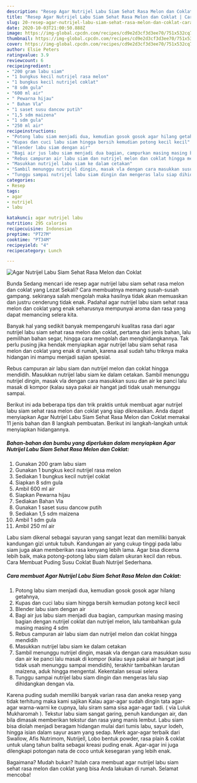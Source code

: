 ```yaml
---
description: "Resep Agar Nutrijel Labu Siam Sehat Rasa Melon dan Coklat | Cara Membuat Agar Nutrijel Labu Siam Sehat Rasa Melon dan Coklat Yang Mudah Dan Praktis"
title: "Resep Agar Nutrijel Labu Siam Sehat Rasa Melon dan Coklat | Cara Membuat Agar Nutrijel Labu Siam Sehat Rasa Melon dan Coklat Yang Mudah Dan Praktis"
slug: 20-resep-agar-nutrijel-labu-siam-sehat-rasa-melon-dan-coklat-cara-membuat-agar-nutrijel-labu-siam-sehat-rasa-melon-dan-coklat-yang-mudah-dan-praktis
date: 2020-10-03T21:00:50.888Z
image: https://img-global.cpcdn.com/recipes/cd9e2d3cf3d3ee70/751x532cq70/agar-nutrijel-labu-siam-sehat-rasa-melon-dan-coklat-foto-resep-utama.jpg
thumbnail: https://img-global.cpcdn.com/recipes/cd9e2d3cf3d3ee70/751x532cq70/agar-nutrijel-labu-siam-sehat-rasa-melon-dan-coklat-foto-resep-utama.jpg
cover: https://img-global.cpcdn.com/recipes/cd9e2d3cf3d3ee70/751x532cq70/agar-nutrijel-labu-siam-sehat-rasa-melon-dan-coklat-foto-resep-utama.jpg
author: Elsie Peters
ratingvalue: 3.9
reviewcount: 6
recipeingredient:
- "200 gram labu siam"
- "1 bungkus kecil nutrijel rasa melon"
- "1 bungkus kecil nutrijel coklat"
- "8 sdm gula"
- "600 ml air"
- " Pewarna hijau"
- " Bahan Vla"
- "1 saset susu dancow putih"
- "1,5 sdm maizena"
- "1 sdm gula"
- "250 ml air"
recipeinstructions:
- "Potong labu siam menjadi dua, kemudian gosok gosok agar hilang getahnya,"
- "Kupas dan cuci labu siam hingga bersih kemudian potong kecil kecil"
- "Blender labu siam dengan air"
- "Bagi air jus labu siam menjadi dua bagian, campurkan masing masing bagian dengan nutrijel coklat dan nutrijel melon, lalu tambahkan gula masing masing 4 sdm"
- "Rebus campuran air labu siam dan nutrijel melon dan coklat hingga mendidih"
- "Masukkan nutrijel labu siam ke dalam cetakan"
- "Sambil menunggu nutrijel dingin, masak vla dengan cara masukkan susu dan air ke panci lalu masak di kompor (kalau saya pakai air hangat jadi tidak usah menunggu sampai mendidih), terakhir tambahkan larutan maizena, aduk hingga mengental. Kekentalan sesuai selera"
- "Tunggu sampai nutrijel labu siam dingin dan mengeras lalu siap dihidangkan dengan vla."
categories:
- Resep
tags:
- agar
- nutrijel
- labu

katakunci: agar nutrijel labu 
nutrition: 295 calories
recipecuisine: Indonesian
preptime: "PT27M"
cooktime: "PT34M"
recipeyield: "4"
recipecategory: Lunch

---
```



![Agar Nutrijel Labu Siam Sehat Rasa Melon dan Coklat](https://img-global.cpcdn.com/recipes/cd9e2d3cf3d3ee70/751x532cq70/agar-nutrijel-labu-siam-sehat-rasa-melon-dan-coklat-foto-resep-utama.jpg)

Bunda Sedang mencari ide resep agar nutrijel labu siam sehat rasa melon dan coklat yang Lezat Sekali? Cara membuatnya memang susah-susah gampang. sekiranya salah mengolah maka hasilnya tidak akan memuaskan dan justru cenderung tidak enak. Padahal agar nutrijel labu siam sehat rasa melon dan coklat yang enak seharusnya mempunyai aroma dan rasa yang dapat memancing selera kita.

Banyak hal yang sedikit banyak mempengaruhi kualitas rasa dari agar nutrijel labu siam sehat rasa melon dan coklat, pertama dari jenis bahan, lalu pemilihan bahan segar, hingga cara mengolah dan menghidangkannya. Tak perlu pusing jika hendak menyiapkan agar nutrijel labu siam sehat rasa melon dan coklat yang enak di rumah, karena asal sudah tahu triknya maka hidangan ini mampu menjadi sajian spesial.

Rebus campuran air labu siam dan nutrijel melon dan coklat hingga mendidih. Masukkan nutrijel labu siam ke dalam cetakan. Sambil menunggu nutrijel dingin, masak vla dengan cara masukkan susu dan air ke panci lalu masak di kompor (kalau saya pakai air hangat jadi tidak usah menunggu sampai.


Berikut ini ada beberapa tips dan trik praktis untuk membuat agar nutrijel labu siam sehat rasa melon dan coklat yang siap dikreasikan. Anda dapat menyiapkan Agar Nutrijel Labu Siam Sehat Rasa Melon dan Coklat memakai 11 jenis bahan dan 8 langkah pembuatan. Berikut ini langkah-langkah untuk menyiapkan hidangannya.

<!--inarticleads1-->

##### Bahan-bahan dan bumbu yang diperlukan dalam menyiapkan Agar Nutrijel Labu Siam Sehat Rasa Melon dan Coklat:

1. Gunakan 200 gram labu siam
1. Gunakan 1 bungkus kecil nutrijel rasa melon
1. Sediakan 1 bungkus kecil nutrijel coklat
1. Siapkan 8 sdm gula
1. Ambil 600 ml air
1. Siapkan  Pewarna hijau
1. Sediakan  Bahan Vla
1. Gunakan 1 saset susu dancow putih
1. Sediakan 1,5 sdm maizena
1. Ambil 1 sdm gula
1. Ambil 250 ml air


Labu siam dikenal sebagai sayuran yang sangat lezat dan memiliki banyak kandungan gizi untuk tubuh. Kandungan air yang cukup tinggi pada labu siam juga akan memberikan rasa kenyang lebih lama. Agar bisa dicerna lebih baik, maka potong-potong labu siam dalam ukuran kecil dan rebus. Cara Membuat Puding Susu Coklat Buah Nutrijel Sederhana. 

<!--inarticleads2-->

##### Cara membuat Agar Nutrijel Labu Siam Sehat Rasa Melon dan Coklat:

1. Potong labu siam menjadi dua, kemudian gosok gosok agar hilang getahnya,
1. Kupas dan cuci labu siam hingga bersih kemudian potong kecil kecil
1. Blender labu siam dengan air
1. Bagi air jus labu siam menjadi dua bagian, campurkan masing masing bagian dengan nutrijel coklat dan nutrijel melon, lalu tambahkan gula masing masing 4 sdm
1. Rebus campuran air labu siam dan nutrijel melon dan coklat hingga mendidih
1. Masukkan nutrijel labu siam ke dalam cetakan
1. Sambil menunggu nutrijel dingin, masak vla dengan cara masukkan susu dan air ke panci lalu masak di kompor (kalau saya pakai air hangat jadi tidak usah menunggu sampai mendidih), terakhir tambahkan larutan maizena, aduk hingga mengental. Kekentalan sesuai selera
1. Tunggu sampai nutrijel labu siam dingin dan mengeras lalu siap dihidangkan dengan vla.


Karena puding sudah memiliki banyak varian rasa dan aneka resep yang tidak terhitung maka kami sajikan Kalau agar-agar sudah dingin tata agar-agar warna-warni ke cupnya, lalu siram sama sisa agar-agar tadi. ( via Luluk Mukharomah ). Tekstur labu siam sangat garing, penuh kandungan air, dan bila dimasak memberikan tekstur dan rasa yang manis lembut. Labu siam bisa diolah menjadi beragam hidangan mulai dari tumis labu, sayur lodeh, hingga isian dalam sayur asam yang sedap. Merk agar-agar terbaik dari Swallow, Afis Nutrimom, Nutrijell, Lobo bentuk powder, rasa plain &amp; coklat untuk ulang tahun balita sebagai kreasi puding enak. Agar-agar ini juga dilengkapi potongan nata de coco untuk kesegaran yang lebih enak. 

Bagaimana? Mudah bukan? Itulah cara membuat agar nutrijel labu siam sehat rasa melon dan coklat yang bisa Anda lakukan di rumah. Selamat mencoba!
